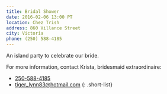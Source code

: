```yaml
---
title: Bridal Shower
date: 2016-02-06 13:00 PT
location: Chez Trish
address: 860 Villance Street
city: Victoria
phone: (250) 588-4185
---
```


An island party to celebrate our bride.

For more information, contact Krista, bridesmaid extraordinaire:

* [250-588-4185](tel:+12505884185)
* [tiger_lynn83@hotmail.com](mailto:tiger_lynn83@hotmail.com)
{: .short-list}
